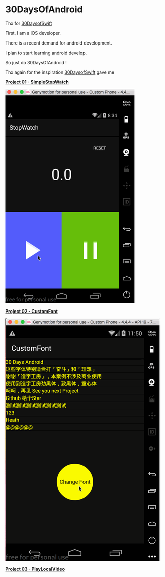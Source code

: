 # 30DaysOfAndroid

Thx for [30DaysofSwift](https://github.com/allenwong/30DaysofSwift)

First, I am a iOS developer.

There is a recent demand for android development.

I plan to start learning android develop.

So just do 30DaysOfAndroid !

Thx again for the inspiration [30DaysofSwift](https://github.com/allenwong/30DaysofSwift) gave me

**[Project 01 - SimpleStopWatch](https://github.com/HeathHsia/30DaysOfAndroid/tree/master/Project%2001%20-%20SimpleStopWatch)**

![proj1.gif](img/proj1.gif)

**[Project 02 - CustomFont](https://github.com/HeathHsia/30DaysOfAndroid/tree/master/Project%2002%20-%20CustomFont)**

![proj1.gif](img/proj2.gif)

**[Project 03 - PlayLocalVideo]()**
